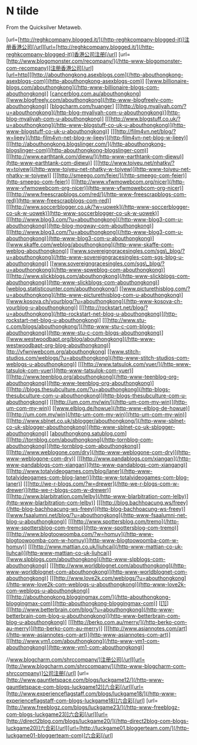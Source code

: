 
# N tilde

From the Quicksilver Metaweb.

[url=[http://reghkcompany.blogged.it/](/http-reghkcompany-blogged-it)]注册香港公司[/url][url=[http://reghkcompany.blogged.it/](/http-reghkcompany-blogged-it)]香港公司注册[/url]
[url=[http://www.blogomonster.com/recompany/](/http-www-blogomonster-com-recompany)]注册香港公司[/url][url=http[[[http://abouthongkong.asexblogs.com](/http-abouthongkong-asexblogs-com)](http-abouthongkong-asexblogs-com)]
[[www.billionaire-blogs.com/abouthongkong](/http-www-billionaire-blogs-com-abouthongkong)]
[[cancerblog.com.au/abouthongkong](/http-cancerblog-com-au-abouthongkong)]
[[www.blogfreely.com/abouthongkong](/http-www-blogfreely-com-abouthongkong)]
[[blogcharm.com/huanger](/http-blogcharm-com-huanger)]
[[[http://blog.myaliyah.com/?u=abouthongkong](/http-blog-myaliyah-com-u-abouthongkong)](http-blog-myaliyah-com-u-abouthongkong)]
[[[http://www.blogstuff.co.uk/?u=abouthongkong](/http-www-blogstuff-co-uk-u-abouthongkong)](http-www-blogstuff-co-uk-u-abouthongkong)]
[[[http://film4vn.net/blog/?w=lieey](/http-film4vn-net-blog-w-lieey)](http-film4vn-net-blog-w-lieey)]
[[[http://abouthongkong.blogslinger.com/](/http-abouthongkong-blogslinger-com)](http-abouthongkong-blogslinger-com)]
[[[http://www.earthtank.com/diewu/](/http-www-earthtank-com-diewu)](http-www-earthtank-com-diewu)]
[[[http://www.toiyeu.net/nhatky/?w=toiyew](/http-www-toiyeu-net-nhatky-w-toiyew)](http-www-toiyeu-net-nhatky-w-toiyew)]
[[[http://smeego.com/feier/](/http-smeego-com-feier)](http-smeego-com-feier)]
[[[http://www.vfwmowebcom.org/nicer](/http-www-vfwmowebcom-org-nicer)](http-www-vfwmowebcom-org-nicer)]
[[[http://www.freescrapblogs.com/red/](/http-www-freescrapblogs-com-red)](http-www-freescrapblogs-com-red)]
[[[http://www.soccerblogger.co.uk/?w=uowek](/http-www-soccerblogger-co-uk-w-uowek)](http-www-soccerblogger-co-uk-w-uowek)]
[[[http://www.blog3.com/?u=abouthongkong](/http-www-blog3-com-u-abouthongkong)](http-blog-mogway-com-abouthongkong)]
[[[http://www.blog3.com/?u=abouthongkong](/http-www-blog3-com-u-abouthongkong)](http-www-blog3-com-u-abouthongkong)]
[[www.skaffe.com/weblog/abouthongkong](/http-www-skaffe-com-weblog-abouthongkong)]
[[www.sovereigngracesingles.com/sgs\_blog/?u=abouthongkong](/http-www-sovereigngracesingles-com-sgs-blog-u-abouthongkong)]
[[www.sovereigngracesingles.com/sgs\_blog/?u=abouthongkong](/http-www-spweblog-com-abouthongkong)]
[[[http://www.slickblogs.com/abouthongkong](/http-www-slickblogs-com-abouthongkong)](http-www-slickblogs-com-abouthongkong)]
[[weblog.statisticounter.com/abouthongkong/](/http-weblog-statisticounter-com-abouthongkong)]
[[www.picturethisblog.com/?u=abouthongkong](/http-www-picturethisblog-com-u-abouthongkong)]
[[www.kosova.ch/yourblog/?u=abouthongkong](/http-www-kosova-ch-yourblog-u-abouthongkong)]
[[[http://rockstart.net/blog/?u=abouthongkong](/http-rockstart-net-blog-u-abouthongkong)](http-rockstart-net-blog-u-abouthongkong)]
[[[http://www.stu-c.com/blogs/abouthongkong/](/http-www-stu-c-com-blogs-abouthongkong)](http-www-stu-c-com-blogs-abouthongkong)]
[[www.westwoodbapt.org/blog/abouthongkong](/http-www-westwoodbapt-org-blog-abouthongkong)]
[[ttp://vfwnjwebcom.org/abouthongkong](/http-vfwnjwebcom-org-abouthongkong)]
[[www.stitch-studios.com/weblogs/?u=abouthongkong](/http-www-stitch-studios-com-weblogs-u-abouthongkong)]
[[[http://www.tatsulok.com/yuer/](/http-www-tatsulok-com-yuer)](http-www-tatsulok-com-yuer)]
[[[http://www.teenblog.org/abouthongkong](/http-www-teenblog-org-abouthongkong)](http-www-teenblog-org-abouthongkong)]
[[[http://blogs.thesubculture.com/?u=abouthongkong](/http-blogs-thesubculture-com-u-abouthongkong)](http-blogs-thesubculture-com-u-abouthongkong)]
[[[http://um.com.my/win/](/http-um-com-my-win)](http-um-com-my-win)]
[[www.elblog.de/howue](/http-www-elblog-de-howue)]
[[[http://um.com.my/win](/http-um-com-my-win)](http-um-com-my-win)]
[[[http://www.sblnet.co.uk/sblogger/abouthongkong/](/http-www-sblnet-co-uk-sblogger-abouthongkong)](http-www-sblnet-co-uk-sblogger-abouthongkong)]
[[abouthongkong.satublog.com](/http-abouthongkong-satublog-com)]
[[[http://tornblog.com/abouthongkong](/http-tornblog-com-abouthongkong)](http-tornblog-com-abouthongkong)]
[[[http://www.weblogone.com/dry](/http-www-weblogone-com-dry)](http-www-weblogone-com-dry)]
[[[http://www.pandablogs.com/xiangan](/http-www-pandablogs-com-xiangan)](http-www-pandablogs-com-xiangang)]
[[[http://www.totalvideogames.com/blog/laner](/http-www-totalvideogames-com-blog-laner)](http-www-totalvideogames-com-blog-laner)]
[[[http://we-r-blogs.com/?w=drewer](/http-we-r-blogs-com-w-drewer)](http-we-r-blogs-com-w-drewer)]
[[[http://www.blarbitration.com/lelby](/http-www-blarbitration-com-lelby)](http-www-blarbitration-com-lelby)]
[[[http://blog.bachhoacung.ws/freey](/http-blog-bachhoacung-ws-freey)](http-blog-bachhoacung-ws-freey)]
[[www.fsaalumni.net/blog/?u=abouthongkong](/http-www-fsaalumni-net-blog-u-abouthongkong)]
[[[http://www.spottersblog.com/tremo](/http-www-spottersblog-com-tremo)](http-www-spottersblog-com-tremo)]
[[[http://www.blogtoowoomba.com/?w=homuy](/http-www-blogtoowoomba-com-w-homuy)](http-www-blogtoowoomba-com-w-homuy)]
[[[http://www.mattian.co.uk/liuhcai](/http-www-mattian-co-uk-liuhcai)](http-www-mattian-co-uk-liuhcai)]
[[www.slpblogs.com/abouthongkong](/http-www-slpblogs-com-abouthongkong)]
[[[http://www.worldblognet.com/abouthongkong](/http-www-worldblognet-com-abouthongkong)](http-www-worldblognet-com-abouthongkong)]
[[[http://www.love2k.com/weblogs/?u=abouthongkong](/http-www-love2k-com-weblogs-u-abouthongkong)](http-www-love2k-com-weblogs-u-abouthongkong)]
[[[http://abouthongkong.bloggingmax.com/](/http-abouthongkong-bloggingmax-com)](http-abouthongkong-bloggingmax-com)]
[[[1]](/http-www-nukeblog-info-u-abouthongkong)]
[[[http://www.betterbrain.com/blog/?u=abouthongkong](/http-www-betterbrain-com-blog-u-abouthongkong)](http-www-betterbrain-com-blog-u-abouthongkong)]
[[[http://berko.com.au/merry/](/http-berko-com-au-merry)](http-berko-com-au-merry)]
[[[http://www.asiannotes.com/art](/http-www-asiannotes-com-art)](http-www-asiannotes-com-art)]
[[[http://www.ym1.com/abouthongkong](/http-www-ym1-com-abouthongkong)](http-www-ym1-com-abouthongkong)]



//www.blogcharm.com/shrccompany/]注册公司[/url][url=[http://www.blogcharm.com/shrccompany/](/http-www-blogcharm-com-shrccompany)]公司注册[/url]
[url=[http://www.gauntletspace.com/blogs/luckgame12/](/http-www-gauntletspace-com-blogs-luckgame12)]六合彩[/url][url=[http://www.experienceflagstaff.com/blogs/luckgame18/](/http-www-experienceflagstaff-com-blogs-luckgame18)]六合彩[/url]
[url=[http://www.freeblogz.com/blogs/luckgame23/](/http-www-freeblogz-com-blogs-luckgame23)]六合彩[/url][url=[http://direct2blog.com/blogs/luckgame20/](/http-direct2blog-com-blogs-luckgame20)]六合彩[/url][url=[http://luckgame01.bloggerteam.com/](/http-luckgame01-bloggerteam-com)]六合彩[/url]
